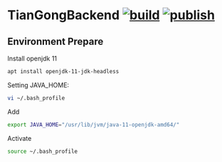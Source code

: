 # TianGongBackend [![build](https://github.com/linancn/TianGongBackend/actions/workflows/build.yaml/badge.svg)](https://github.com/linancn/TianGongBackend/actions/workflows/build.yaml) [![publish](https://github.com/linancn/TianGongBackend/actions/workflows/publish.yaml/badge.svg)](https://github.com/linancn/TianGongBackend/actions/workflows/publish.yaml)

## Environment Prepare

Install openjdk 11

```bash
apt install openjdk-11-jdk-headless
```

Setting JAVA_HOME:

```bash
vi ~/.bash_profile
```
Add

```bash
export JAVA_HOME="/usr/lib/jvm/java-11-openjdk-amd64/"
```
Activate

```bash
source ~/.bash_profile
```
